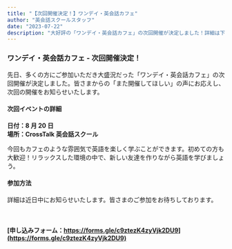 ```yaml
---
title: "【次回開催決定！】ワンデイ・英会話カフェ"
author: "英会話スクールスタッフ"
date: "2023-07-22"
description: "大好評の「ワンデイ・英会話カフェ」の次回開催が決定しました！詳細は下記をご覧ください。"
---
```


### ワンデイ・英会話カフェ - 次回開催決定！

先日、多くの方にご参加いただき大盛況だった「ワンデイ・英会話カフェ」の次回開催が決定しました。皆さまからの「また開催してほしい」の声にお応えし、次回の開催をお知らせいたします。

#### 次回イベントの詳細

**日付：8 月 20 日**  
**場所：CrossTalk 英会話スクール**

今回もカフェのような雰囲気で英語を楽しく学ぶことができます。初めての方も大歓迎！リラックスした環境の中で、新しい友達を作りながら英語を学びましょう。

#### 参加方法

詳細は近日中にお知らせいたします。皆さまのご参加をお待ちしております。
<br>  
<br>  
**[申し込みフォーム：https://forms.gle/c9ztezK4zyVjk2DU9](https://forms.gle/c9ztezK4zyVjk2DU9)**
